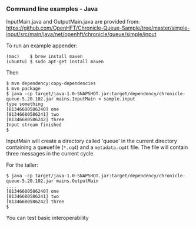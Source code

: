 
### Command line examples - Java

InputMain.java and OutputMain.java are provided from:
https://github.com/OpenHFT/Chronicle-Queue-Sample/tree/master/simple-input/src/main/java/net/openhft/chronicle/queue/simple/input

To run an example appender:

    (mac)    $ brew install maven
    (ubuntu) $ sudo apt-get install maven

Then

    $ mvn dependency:copy-dependencies
    $ mvn package
    $ java -cp target/java-1.0-SNAPSHOT.jar:target/dependency/chronicle-queue-5.20.102.jar mains.InputMain < sample.input
    type something
    [81346680586240] one
    [81346680586241] two
    [81346680586242] three
    Input stream finished
    $

InputMain will create a directory called 'queue' in the current directory containing a queuefile (`*.cq4`) and a `metadata.cq4t` file. The file will contain three messages in the current cycle.

For the tailer:

    $ java -cp target/java-1.0-SNAPSHOT.jar:target/dependency/chronicle-queue-5.20.102.jar mains.OutputMain
    ....
    [81346680586240] one
    [81346680586241] two
    [81346680586242] three
    $

You can test basic interoperability
